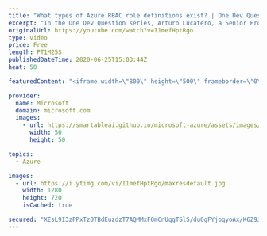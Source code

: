 ```yaml
---
title: "What types of Azure RBAC role definitions exist? | One Dev Question: Arturo Lucatero"
excerpt: "In the One Dev Question series, Arturo Lucatero, a Senior Program Manager working on Azure role-based access control (RBAC), explains the various types of Azure role-based access control definitions.    For more information, visit: https://docs.microsoft.com/azure/active-directory/managed-identities-azure-resources/overview"
originalUrl: https://youtube.com/watch?v=I1mefHptRgo
type: video
price: Free
length: PT1M25S
publishedDateTime: 2020-06-25T15:03:44Z
heat: 50

featuredContent: "<iframe width=\"800\" height=\"500\" frameborder=\"0\" src=\"https://www.youtube.com/embed/I1mefHptRgo\" allow=\"accelerometer; autoplay; encrypted-media; gyroscope; picture-in-picture\" allowfullscreen></iframe>"

provider:
  name: Microsoft
  domain: microsoft.com
  images:
    - url: https://smartableai.github.io/microsoft-azure/assets/images/organizations/microsoft.com-50x50.jpg
      width: 50
      height: 50

topics:
  - Azure

images:
  - url: https://i.ytimg.com/vi/I1mefHptRgo/maxresdefault.jpg
    width: 1280
    height: 720
    isCached: true

secured: "XEsL9I3zPPxTzOTBdEuzdzT7AQMMxFOmCnUqgTSlS/du0gFYjoqyoAx/K6Z9J3OZ7N8rgR3MMZHKhz+Kp4l1j2nInWeGHKeSXRjg/c/g5sm9EVlx42ak3/vLYw4gxcswz9xjQDBoRgvq1rPmwzO+ec1ZkHzJWsVjm2d0KZIiNoIWI37lNEyeoxD4+ucy4QxNmf2vkHJy+vcWYKZJurZV8gg087bIR+uzGcM6+BumKdj4BQXnzeOYc3Ou92/LLI7SxHiD4D9cm1R9fSDalDjTQwJDiXugxnFCn53gGtmkSNsdZJyy4FWYvZzlJAkvVqTh4DdC7lgYLn1OsMAsUwSH4ZERS15MN/VmYykYfGalTPIYJ1xXllrArQ6kbNYpjjY15CfNe7EADZbA6t0PSrLJIYmmNZAKNLkQIFKxhYxWfyc=;LxkO5aONZAT2lztJtvmpzw=="
---
```


